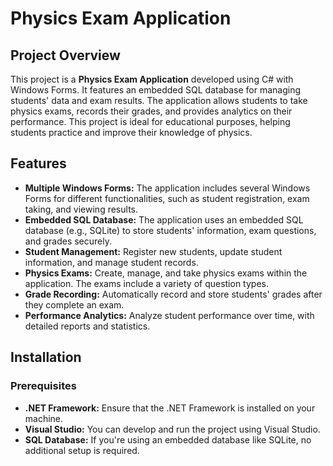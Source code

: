 # Physics Exam Application

## Project Overview

This project is a **Physics Exam Application** developed using C# with Windows Forms. It features an embedded SQL database for managing students' data and exam results. The application allows students to take physics exams, records their grades, and provides analytics on their performance. This project is ideal for educational purposes, helping students practice and improve their knowledge of physics.

## Features

- **Multiple Windows Forms:** The application includes several Windows Forms for different functionalities, such as student registration, exam taking, and viewing results.
- **Embedded SQL Database:** The application uses an embedded SQL database (e.g., SQLite) to store students' information, exam questions, and grades securely.
- **Student Management:** Register new students, update student information, and manage student records.
- **Physics Exams:** Create, manage, and take physics exams within the application. The exams include a variety of question types.
- **Grade Recording:** Automatically record and store students' grades after they complete an exam.
- **Performance Analytics:** Analyze student performance over time, with detailed reports and statistics.

## Installation

### Prerequisites

- **.NET Framework:** Ensure that the .NET Framework is installed on your machine.
- **Visual Studio:** You can develop and run the project using Visual Studio.
- **SQL Database:** If you're using an embedded database like SQLite, no additional setup is required.
